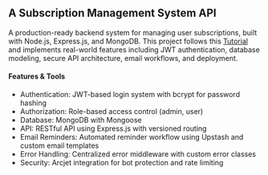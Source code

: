 ## A Subscription Management System API

A production-ready backend system for managing user subscriptions, built with Node.js, Express.js, and MongoDB. 
This project follows this [Tutorial](https://www.youtube.com/watch?v=rOpEN1JDaD0) and implements real-world features 
including JWT authentication, database modeling, secure API architecture, email workflows, and deployment.

#### Features & Tools
-	Authentication: JWT-based login system with bcrypt for password hashing
-	Authorization: Role-based access control (admin, user)
-	Database: MongoDB with Mongoose
-	API: RESTful API using Express.js with versioned routing
-	Email Reminders: Automated reminder workflow using Upstash and custom email templates
-	Error Handling: Centralized error middleware with custom error classes
-	Security: Arcjet integration for bot protection and rate limiting
